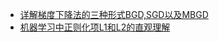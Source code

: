* [详解梯度下降法的三种形式BGD,SGD以及MBGD](http://sanwen.net/a/piwtowo.html)
* [机器学习中正则化项L1和L2的直观理解](http://blog.csdn.net/jinping_shi/article/details/52433975)